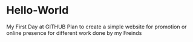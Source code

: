 # Hello-World
My First Day at GITHUB
Plan to create a simple website for promotion or online presence for different work done by my Freinds
